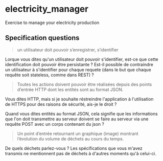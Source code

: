 # electricity_manager
Exercise to manage your electricity production

## Specification questions

> un utilisateur doit pouvoir s’enregistrer, s’identifier

Lorque vous dites qu'un utilisateur doit pouvoir s'identifier, est-ce que cette identification doit pouvoir être persistante ? Est-il possible de contraindre un utilisateur à s'identifier pour chaque requete (dans le but que chaque requête soit stateless, comme dans REST) ?

> Toutes les actions doivent pouvoir être réalisées depuis des points d’entrée HTTP dont les entités sont au format JSON.

Vous dites HTTP, mais si je souhaite réstreindre l'application à l'utilisation de HTTPS pour des raisons de sécurité, ais-je le droit ?

Quand vous dites entités au format JSON, cela signifie que les informations que l'on doit transmettre au serveur doivent se faire au serveur via une requête POST avec un corps contenant du json ?

> Un point d’entrée retournant un graphique (image) montrant l’évolution du volume de déchets au cours du temps.

De quels déchets parlez-vous ? Les spécifications que vous m'avez transmis ne mentionnent pas de déchets à d'autres moments qu'à celui-ci.
